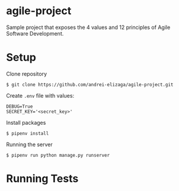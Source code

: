 # agile-project
Sample project that exposes the 4 values and 12 principles of Agile Software Development.



Setup
============

Clone repository
```
$ git clone https://github.com/andrei-elizaga/agile-project.git
```

Create `.env` file with values:

```
DEBUG=True
SECRET_KEY='<secret_key>'
```

Install packages
```
$ pipenv install
```

Running the server
```
$ pipenv run python manage.py runserver
```

Running Tests
=============
